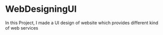 # WebDesigningUI
 In this Project, I made a UI design of website which provides different kind of web services
